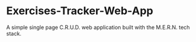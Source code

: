 # Exercises-Tracker-Web-App
A simple single page C.R.U.D. web application built with the M.E.R.N. tech stack.
